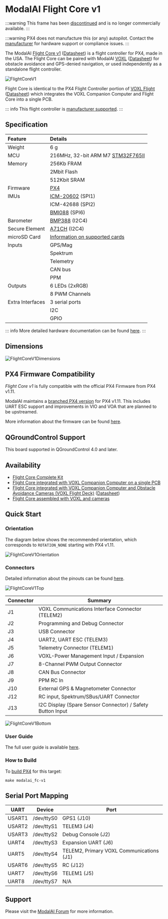 # ModalAI Flight Core v1

<Badge type="info" text="Discontinued" /> <Badge type="tip" text="PX4 v1.11" />

:::warning
This frame has been [discontinued](../flight_controller/autopilot_experimental.md) and is no longer commercially available.
:::

:::warning
PX4 does not manufacture this (or any) autopilot.
Contact the [manufacturer](https://forum.modalai.com/) for hardware support or compliance issues.
:::

The ModalAI [Flight Core v1](https://modalai.com/flight-core) ([Datasheet](https://docs.modalai.com/flight-core-datasheet)) is a flight controller for PX4, made in the USA.
The Flight Core can be paired with ModalAI [VOXL](https://modalai.com/voxl) ([Datasheet](https://docs.modalai.com/voxl-datasheet/)) for obstacle avoidance and GPS-denied navigation, or used independently as a standalone flight controller.

![FlightCoreV1](../../assets/flight_controller/modalai/fc_v1/main.jpg)

Flight Core is identical to the PX4 Flight Controller portion of [VOXL Flight](https://www.modalai.com/voxl-flight) ([Datasheet](https://docs.modalai.com/voxl-flight-datasheet/)) which integrates the VOXL Companion Computer and Flight Core into a single PCB.

::: info
This flight controller is [manufacturer supported](../flight_controller/autopilot_manufacturer_supported.md).
:::

## Specification

| Feature          | Details                                                          |
| :--------------- | :--------------------------------------------------------------- |
| Weight           | 6 g                                                              |
| MCU              | 216MHz, 32-bit ARM M7 [STM32F765II][stm32f765ii]                 |
| Memory           | 256Kb FRAM                                                       |
|                  | 2Mbit Flash                                                      |
|                  | 512Kbit SRAM                                                     |
| Firmware         | [PX4][px4]                                                       |
| IMUs             | [ICM-20602][icm-20602] (SPI1)                                    |
|                  | ICM-42688 (SPI2)                                                 |
|                  | [BMI088][bmi088] (SPI6)                                          |
| Barometer        | [BMP388][bmp388] (I2C4)                                          |
| Secure Element   | [A71CH][a71ch] (I2C4)                                            |
| microSD Card     | [Information on supported cards](../dev_log/logging.md#sd-cards) |
| Inputs           | GPS/Mag                                                          |
|                  | Spektrum                                                         |
|                  | Telemetry                                                        |
|                  | CAN bus                                                          |
|                  | PPM                                                              |
| Outputs          | 6 LEDs (2xRGB)                                                   |
|                  | 8 PWM Channels                                                   |
| Extra Interfaces | 3 serial ports                                                   |
|                  | I2C                                                              |
|                  | GPIO                                                             |

::: info
More detailed hardware documentation can be found [here](https://docs.modalai.com/flight-core-datasheet/).
:::

<!-- reference links for table above (improve layout) -->

[stm32f765ii]: https://www.st.com/en/microcontrollers-microprocessors/stm32f765ii.html
[bmp388]: https://www.bosch-sensortec.com/products/environmental-sensors/pressure-sensors/bmp388/
[icm-20602]: https://www.invensense.com/products/motion-tracking/6-axis/icm-20602/
[bmi088]: https://www.bosch-sensortec.com/bst/products/all_products/bmi088_1
[px4]: https://github.com/PX4/PX4-Autopilot/tree/main/boards/modalai/fc-v1
[a71ch]: https://www.nxp.com/products/security-and-authentication/authentication/plug-and-trust-the-fast-easy-way-to-deploy-secure-iot-connections:A71CH

## Dimensions

![FlightCoreV1Dimensions](../../assets/flight_controller/modalai/fc_v1/dimensions.png)

## PX4 Firmware Compatibility

_Flight Core v1_ is fully compatible with the official PX4 Firmware from PX4 v1.11.

ModalAI maintains a [branched PX4 version](https://github.com/modalai/px4-firmware/tree/modalai-1.11) for PX4 v1.11.
This includes UART ESC support and improvements in VIO and VOA that are planned to be upstreamed.

More information about the firmware can be found [here](https://docs.modalai.com/flight-core-firmware/).

## QGroundControl Support

This board supported in QGroundControl 4.0 and later.

## Availability

- [Flight Core Complete Kit](https://modalai.com/flight-core)
- [Flight Core integrated with VOXL Companion Computer on a single PCB](https://modalai.com/flight-core)
- [Flight Core integrated with VOXL Companion Computer and Obstacle Avoidance Cameras (VOXL Flight Deck)](https://modalai.com/flight-deck) ([Datasheet](https://docs.modalai.com/voxl-flight-deck-platform-datasheet/))
- [Flight Core assembled with VOXL and cameras](https://shop.modalai.com/products/voxl-flight-deck-r1)

## Quick Start

### Orientation

The diagram below shows the recommended orientation, which corresponds to `ROTATION_NONE` starting with PX4 v1.11.

![FlightCoreV1Orientation](../../assets/flight_controller/modalai/fc_v1/orientation.png)

### Connectors

Detailed information about the pinouts can be found [here](https://docs.modalai.com/flight-core-datasheet-connectors).

![FlightCoreV1Top](../../assets/flight_controller/modalai/fc_v1/top.png)

| Connector | Summary                                                    |
| --------- | ---------------------------------------------------------- |
| J1        | VOXL Communications Interface Connector (TELEM2)           |
| J2        | Programming and Debug Connector                            |
| J3        | USB Connector                                              |
| J4        | UART2, UART ESC (TELEM3)                                   |
| J5        | Telemetry Connector (TELEM1)                               |
| J6        | VOXL-Power Management Input / Expansion                    |
| J7        | 8-Channel PWM Output Connector                             |
| J8        | CAN Bus Connector                                          |
| J9        | PPM RC In                                                  |
| J10       | External GPS & Magnetometer Connector                      |
| J12       | RC input, Spektrum/SBus/UART Connector                     |
| J13       | I2C Display (Spare Sensor Connector) / Safety Button Input |

![FlightCoreV1Bottom](../../assets/flight_controller/modalai/fc_v1/bottom.png)

### User Guide

The full user guide is available [here](https://docs.modalai.com/flight-core-manual/).

### How to Build

To [build PX4](../dev_setup/building_px4.md) for this target:

```
make modalai_fc-v1
```

## Serial Port Mapping

| UART   | Device     | Port                                     |
| ------ | ---------- | ---------------------------------------- |
| USART1 | /dev/ttyS0 | GPS1 (J10)                               |
| USART2 | /dev/ttyS1 | TELEM3 (J4)                              |
| USART3 | /dev/ttyS2 | Debug Console (J2)                       |
| UART4  | /dev/ttyS3 | Expansion UART (J6)                      |
| UART5  | /dev/ttyS4 | TELEM2, Primary VOXL Communications (J1) |
| USART6 | /dev/ttyS5 | RC (J12)                                 |
| UART7  | /dev/ttyS6 | TELEM1 (J5)                              |
| UART8  | /dev/ttyS7 | N/A                                      |

<!-- Note: Got ports using https://github.com/PX4/PX4-user_guide/pull/672#issuecomment-598198434 -->

## Support

Please visit the [ModalAI Forum](https://forum.modalai.com/category/10/flight-core) for more information.
